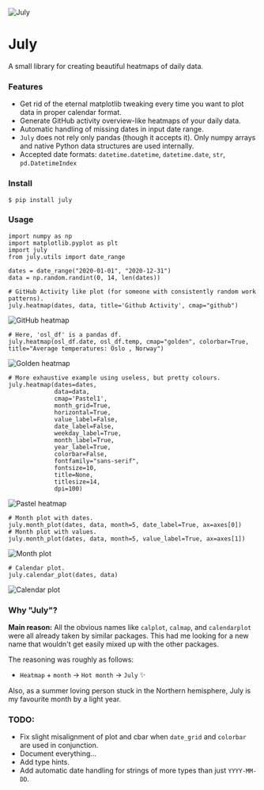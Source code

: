 ![July](figs/july.png)
# July
A small library for creating beautiful heatmaps of daily data. 

### Features
- Get rid of the eternal matplotlib tweaking every time you want to plot data in proper calendar format.
- Generate GitHub activity overview-like heatmaps of your daily data.
- Automatic handling of missing dates in input date range.
- `July` does not rely only pandas (though it accepts it). Only numpy arrays and native Python data structures are used internally.
- Accepted date formats: `datetime.datetime`, `datetime.date`, `str`, `pd.DatetimeIndex`


### Install
```
$ pip install july
```

### Usage
```
import numpy as np
import matplotlib.pyplot as plt
import july
from july.utils import date_range

dates = date_range("2020-01-01", "2020-12-31")
data = np.random.randint(0, 14, len(dates))
```
```
# GitHub Activity like plot (for someone with consistently random work patterns).
july.heatmap(dates, data, title='Github Activity', cmap="github")
```
![GitHub heatmap](https://github.com/e-hulten/july/blob/master/examples/heatmap_github.jpg?raw=true)
```
# Here, 'osl_df' is a pandas df. 
july.heatmap(osl_df.date, osl_df.temp, cmap="golden", colorbar=True, title="Average temperatures: Oslo , Norway")
```
![Golden heatmap](https://github.com/e-hulten/july/blob/master/examples/pandas_oslo_temperature_plot.jpg?raw=true)
```
# More exhaustive example using useless, but pretty colours.
july.heatmap(dates=dates, 
             data=data, 
             cmap='Pastel1',
             month_grid=True, 
             horizontal=True,
             value_label=False,
             date_label=False,
             weekday_label=True,
             month_label=True, 
             year_label=True,
             colorbar=False,
             fontfamily="sans-serif",
             fontsize=10,
             title=None,
             titlesize=14,
             dpi=100)
```
![Pastel heatmap](https://github.com/e-hulten/july/blob/master/examples/heatmap_pastel.jpg?raw=true)

```
# Month plot with dates.
july.month_plot(dates, data, month=5, date_label=True, ax=axes[0])
# Month plot with values.
july.month_plot(dates, data, month=5, value_label=True, ax=axes[1])
```
![Month plot](https://github.com/e-hulten/july/blob/master/examples/month_plot.jpg?raw=true)
```
# Calendar plot. 
july.calendar_plot(dates, data)
```
![Calendar plot](https://github.com/e-hulten/july/blob/master/examples/calendar_plot.jpg?raw=true)


### Why "July"?
**Main reason:** All the obvious names like `calplot`, `calmap`, and `calendarplot` were all already taken by similar packages. This had me looking for a new name that wouldn't get easily mixed up with the other packages.

The reasoning was roughly as follows: 
 - `Heatmap` + `month` → `Hot month` → `July` :sparkles:

Also, as a summer loving person stuck in the Northern hemisphere, July is my favourite month by a light year.

### TODO:
- Fix slight misalignment of plot and cbar when `date_grid` and `colorbar` are used in conjunction.
- Document everything...
- Add type hints. 
- Add automatic date handling for strings of more types than just `YYYY-MM-DD`.
